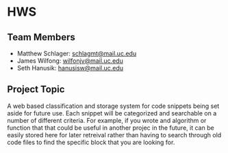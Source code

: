 # HWS

## Team Members

- Matthew Schlager: schlagmt@mail.uc.edu
- James Wilfong: wilfonjv@mail.uc.edu
- Seth Hanusik: hanusisw@mail.uc.edu

## Project Topic
A web based classification and storage system for code snippets being set aside for future use. Each snippet will be categorized and searchable on a number of different criteria. For example, if you wrote and algorithm or function that that could be useful in another projec in the future, it can be easily stored here for later retreival rather than having to search through old code files to find the specific block that you are looking for.